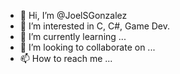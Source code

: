 - 👋 Hi, I’m @JoelSGonzalez
- 👀 I’m interested in C, C#, Game Dev.
- 🌱 I’m currently learning ...
- 💞️ I’m looking to collaborate on ...
- 📫 How to reach me ...

<!---
JoelSGonzalez/JoelSGonzalez is a ✨ special ✨ repository because its `README.md` (this file) appears on your GitHub profile.
You can click the Preview link to take a look at your changes.
--->
